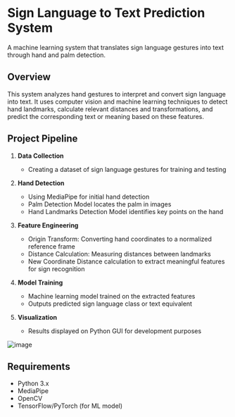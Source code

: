 # Sign Language to Text Prediction System

A machine learning system that translates sign language gestures into text through hand and palm detection.

## Overview

This system analyzes hand gestures to interpret and convert sign language into text. It uses computer vision and machine learning techniques to detect hand landmarks, calculate relevant distances and transformations, and predict the corresponding text or meaning based on these features.

## Project Pipeline

1. **Data Collection**
   - Creating a dataset of sign language gestures for training and testing

2. **Hand Detection**
   - Using MediaPipe for initial hand detection
   - Palm Detection Model locates the palm in images
   - Hand Landmarks Detection Model identifies key points on the hand

3. **Feature Engineering**
   - Origin Transform: Converting hand coordinates to a normalized reference frame
   - Distance Calculation: Measuring distances between landmarks
   - New Coordinate Distance calculation to extract meaningful features for sign recognition

4. **Model Training**
   - Machine learning model trained on the extracted features
   - Outputs predicted sign language class or text equivalent

5. **Visualization**
   - Results displayed on Python GUI for development purposes

![image](https://github.com/user-attachments/assets/ac0718c8-a1a4-44a8-966c-9c0661fd2048)

## Requirements

- Python 3.x
- MediaPipe
- OpenCV
- TensorFlow/PyTorch (for ML model)
